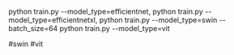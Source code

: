 python train.py --model_type=efficientnet, 
python train.py --model_type=efficientnetxl, 
python train.py --model_type=swin --batch_size=64
python train.py --model_type=vit


#swin #vit